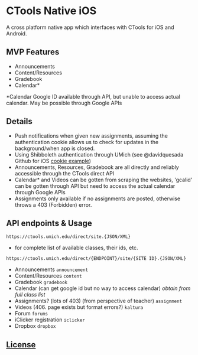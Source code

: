 CTools Native iOS
===========================
A cross platform native app which interfaces with CTools for iOS and Android.

MVP Features
-----
- Announcements
- Content/Resources
- Gradebook
- Calendar*

*Calendar Google ID available through API, but unable to access actual calendar. May be possible through Google APIs

Details
-----
- Push notifications when given new assignments, assuming the authentication cookie allows us to check for updates in the background/when app is closed.
- Using Shibboleth authentication through UMich (see @davidquesada Github for iOS [cookie example](https://github.com/davidquesada/BluePrinter/blob/863ecfe42adef21063cde584fd2ed245a9461567/BluePrinterCore/BluePrinterCore/Model/Network/MPrintCosignManager.m))
- Announcements, Resources, Gradebook are all directly and reliably accessible through the CTools direct API
- Calendar* and Videos can be gotten from scraping the websites, 'gcalid' can be gotten through API but need to access the actual calendar through Google APIs
- Assignments only available if no assignments are posted, otherwise throws a 403 (Forbidden) error.

API endpoints & Usage
-----
`https://ctools.umich.edu/direct/site.{JSON/XML}`
- for complete list of available classes, their ids, etc.

`https://ctools.umich.edu/direct/{ENDPOINT}/site/{SITE ID}.{JSON/XML}`
- Announcements `announcement`
- Content/Resources `content`
- Gradebook `gradebook`
- Calendar (can get google id but no way to access calendar) *obtain from full class list*
- Assignments? (lots of 403) (from perspective of teacher) `assignment`
- Videos (406. page exists but format errors?) `kaltura`
- Forum `forums`
- iClicker registration `iclicker`
- Dropbox `dropbox`

[License](LICENSE.md)
-----
